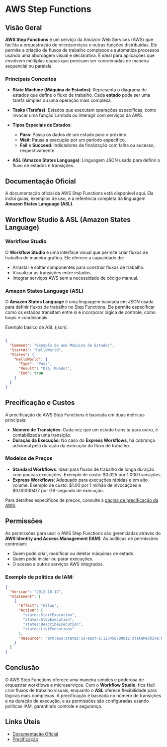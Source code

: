 # AWS Step Functions

## Visão Geral

**AWS Step Functions** é um serviço da Amazon Web Services (AWS) que facilita a orquestração de microserviços e outras funções distribuídas. Ele permite a criação de fluxos de trabalho complexos e automatiza processos usando uma abordagem visual e declarativa. É ideal para aplicações que envolvem múltiplas etapas que precisam ser coordenadas de maneira sequencial ou paralela.

### Principais Conceitos

- **State Machine (Máquina de Estados)**: Representa o diagrama de estados que define o fluxo de trabalho. Cada **estado** pode ser uma tarefa simples ou uma operação mais complexa.
  
- **Tasks (Tarefas)**: Estados que executam operações específicas, como invocar uma função Lambda ou interagir com serviços da AWS.

- **Tipos Especiais de Estados**: 
  - **Pass**: Passa os dados de um estado para o próximo.
  - **Wait**: Pausa a execução por um período específico.
  - **Fail** e **Succeed**: Indicadores de finalização com falha ou sucesso, respectivamente.

- **ASL (Amazon States Language)**: Linguagem JSON usada para definir o fluxo de estados e transições.

## Documentação Oficial

A documentação oficial da AWS Step Functions está disponível aqui. Ela inclui guias, exemplos de uso, e a referência completa da linguagem **Amazon States Language (ASL)**.

## Workflow Studio & ASL (Amazon States Language)

### Workflow Studio

O **Workflow Studio** é uma interface visual que permite criar fluxos de trabalho de maneira gráfica. Ele oferece a capacidade de:

- Arrastar e soltar componentes para construir fluxos de trabalho.
- Visualizar as transições entre estados.
- Integrar serviços AWS sem a necessidade de código manual.

### Amazon States Language (ASL)

O **Amazon States Language** é uma linguagem baseada em JSON usada para definir fluxos de trabalho no Step Functions. Ele permite especificar como os estados transitam entre si e incorporar lógica de controle, como loops e condicionais.

Exemplo básico de ASL (json):
```json

{
  "Comment": "Exemplo de uma Máquina de Estados",
  "StartAt": "HelloWorld",
  "States": {
    "HelloWorld": {
      "Type": "Pass",
      "Result": "Olá, Mundo!",
      "End": true
    }
  }
} 

```

## Precificação e Custos

A precificação do AWS Step Functions é baseada em duas métricas principais:

- **Número de Transições**: Cada vez que um estado transita para outro, é contabilizada uma transição.
- **Duração da Execução**: No caso do **Express Workflows**, há cobrança adicional pela duração da execução do fluxo de trabalho.

### Modelos de Preços

- **Standard Workflows**: Ideal para fluxos de trabalho de longa duração com poucas execuções. Exemplo de custo: $0.025 por 1.000 transições.
- **Express Workflows**: Adequado para execuções rápidas e em alto volume. Exemplo de custo: $1.00 por 1 milhão de invocações e $0.00000417 por GB-segundo de execução.

Para detalhes específicos de preços, consulte a [página de precificação da AWS](https://aws.amazon.com/step-functions/pricing/).

## Permissões

As permissões para usar o AWS Step Functions são gerenciadas através do **AWS Identity and Access Management (IAM)**. As políticas de permissões controlam:

- Quem pode criar, modificar ou deletar máquinas de estado.
- Quem pode iniciar ou parar execuções.
- O acesso a outros serviços AWS integrados.

### Exemplo de política de IAM:
```json
{
  "Version": "2012-10-17",
  "Statement": [
    {
      "Effect": "Allow",
      "Action": [
        "states:StartExecution",
        "states:StopExecution",
        "states:DescribeExecution",
        "states:ListExecutions"
      ],
      "Resource": "arn:aws:states:us-east-1:123456789012:stateMachine:MyStateMachine"
    }
  ]
}
```

## Conclusão

O AWS Step Functions oferece uma maneira simples e poderosa de orquestrar workflows e microserviços. Com o **Workflow Studio**, fica fácil criar fluxos de trabalho visuais, enquanto o **ASL** oferece flexibilidade para lógicas mais complexas. A precificação é baseada no número de transições e na duração de execução, e as permissões são configuradas usando políticas IAM, garantindo controle e segurança.

## Links Úteis

- [Documentação Oficial](https://docs.aws.amazon.com/step-functions/)
- [Precificação](https://aws.amazon.com/step-functions/pricing/)

